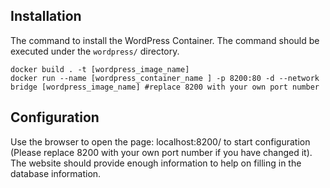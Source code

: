 ## Installation ##
The command to install the WordPress Container. The command should be executed under the `wordpress/` directory.
```
docker build . -t [wordpress_image_name]
docker run --name [wordpress_container_name ] -p 8200:80 -d --network bridge [wordpress_image_name] #replace 8200 with your own port number
```

## Configuration ##
Use the browser to open the page: localhost:8200/ to start configuration (Please replace 8200 with your own port number if you have changed it). The website should provide enough information to help on filling in the database information.